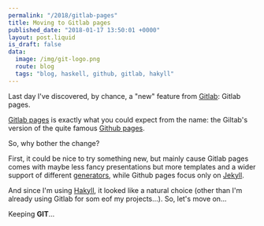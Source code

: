 ```yaml
---
permalink: "/2018/gitlab-pages"
title: Moving to Gitlab pages
published_date: "2018-01-17 13:50:01 +0000"
layout: post.liquid
is_draft: false
data:
  image: /img/git-logo.png
  route: blog
  tags: "blog, haskell, github, gitlab, hakyll"
---
```


Last day I've  discovered, by chance, a "new" feature from [Gitlab](www.gitlab.com): Gitlab pages.

[Gitlab pages](https://about.gitlab.com/features/pages/) is exactly what you could expect from the name: the Giltab's version of the quite famous [Github pages](https://pages.github.com/).

So, why bother the change?

First, it could be nice to try something new, but mainly cause Gitlab pages comes with maybe less fancy presentations but more templates and a wider support of different [generators](https://gitlab.com/pages), while Github pages focus only on [Jekyll](https://jekyllrb.com/).

And since I'm using [Hakyll](https://jaspervdj.be/hakyll/), it looked like a natural choice (other than I'm already using Gitlab for som eof my projects...).
So, let's move on...

Keeping **GIT**...
